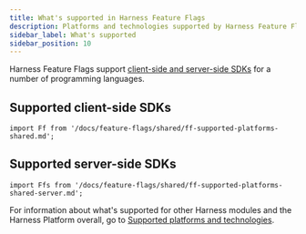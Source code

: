 ```yaml
---
title: What's supported in Harness Feature Flags
description: Platforms and technologies supported by Harness Feature Flags
sidebar_label: What's supported
sidebar_position: 10
---
```


Harness Feature Flags support [client-side and server-side SDKs](../feature-flags/ff-sdks/sdk-overview/client-side-and-server-side-sdks.md) for a number of programming languages.

## Supported client-side SDKs

```mdx-code-block
import Ff from '/docs/feature-flags/shared/ff-supported-platforms-shared.md';
```

<Ff />

## Supported server-side SDKs

```mdx-code-block
import Ffs from '/docs/feature-flags/shared/ff-supported-platforms-shared-server.md';
```

<Ffs />

For information about what's supported for other Harness modules and the Harness Platform overall, go to [Supported platforms and technologies](/docs/getting-started/supported-platforms-and-technologies.md).